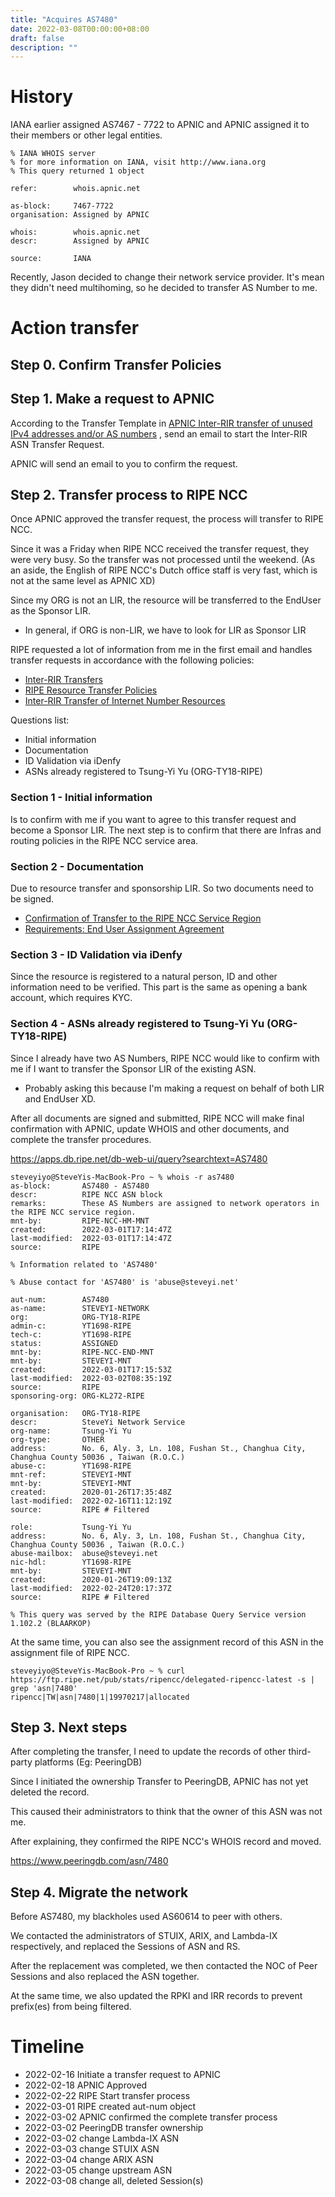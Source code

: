 ```yaml
---
title: "Acquires AS7480"
date: 2022-03-08T00:00:00+08:00
draft: false
description: ""
---
```


# History

IANA earlier assigned AS7467 - 7722 to APNIC and APNIC assigned it to their members or other legal entities.

```
% IANA WHOIS server
% for more information on IANA, visit http://www.iana.org
% This query returned 1 object

refer:        whois.apnic.net

as-block:     7467-7722
organisation: Assigned by APNIC

whois:        whois.apnic.net
descr:        Assigned by APNIC

source:       IANA
```

Recently, Jason decided to change their network service provider. It's mean they didn't need multihoming, so he decided to transfer AS Number to me.

# Action transfer

## Step 0. Confirm Transfer Policies

## Step 1. Make a request to APNIC

According to the Transfer Template in [APNIC Inter-RIR transfer of unused IPv4 addresses and/or AS numbers](https://www.apnic.net/manage-ip/manage-resources/transfer-resources/transfer-of-unused-ip-and-as-numbers/transfers-of-unused-ipv4-addresses-and-or-as-numbers-between-apnic-and-an-rir-inter-rir-transfer/) , send an email to start the Inter-RIR ASN Transfer Request.

APNIC will send an email to you to confirm the request.

## Step 2. Transfer process to RIPE NCC

Once APNIC approved the transfer request, the process will transfer to RIPE NCC.

Since it was a Friday when RIPE NCC received the transfer request, they were very busy. So the transfer was not processed until the weekend. (As an aside, the English of RIPE NCC's Dutch office staff is very fast, which is not at the same level as APNIC XD)

Since my ORG is not an LIR, the resource will be transferred to the EndUser as the Sponsor LIR.

* In general, if ORG is non-LIR, we have to look for LIR as Sponsor LIR

RIPE requested a lot of information from me in the first email and handles transfer requests in accordance with the following policies:

- [Inter-RIR Transfers](https://www.ripe.net/manage-ips-and-asns/resource-transfers-and-mergers/inter-rir-transfers)
- [RIPE Resource Transfer Policies](https://www.ripe.net/publications/docs/transfer-policies)
- [Inter-RIR Transfer of Internet Number Resources](https://www.ripe.net/publications/docs/inter-rir-transfer-of-inr)

Questions list:

- Initial information
- Documentation
- ID Validation via iDenfy​
- ASNs already registered to Tsung-Yi Yu (ORG-TY18-RIPE)

### Section 1 - Initial information
Is to confirm with me if you want to agree to this transfer request and become a Sponsor LIR. The next step is to confirm that there are Infras and routing policies in the RIPE NCC service area.

### Section 2 - Documentation
Due to resource transfer and sponsorship LIR. So two documents need to be signed.

- [Confirmation of Transfer to the RIPE NCC Service Region](https://www.ripe.net/manage-ips-and-asns/resource-transfers-and-mergers/transfers/inter-rir-transfers/inter-rir-transfer-documents/confirmation-of-transfer-to-the-ripe-ncc-service-region)
- [Requirements: End User Assignment Agreement](https://www.ripe.net/manage-ips-and-asns/resource-management/number-resources/independent-resources/requirements )

### Section 3 - ID Validation via iDenfy​
Since the resource is registered to a natural person, ID and other information need to be verified. This part is the same as opening a bank account, which requires KYC.

### Section 4 - ASNs already registered to Tsung-Yi Yu (ORG-TY18-RIPE)
Since I already have two AS Numbers, RIPE NCC would like to confirm with me if I want to transfer the Sponsor LIR of the existing ASN.

* Probably asking this because I'm making a request on behalf of both LIR and EndUser XD.

After all documents are signed and submitted, RIPE NCC will make final confirmation with APNIC, update WHOIS and other documents, and complete the transfer procedures.

https://apps.db.ripe.net/db-web-ui/query?searchtext=AS7480

```
steveyiyo@SteveYis-MacBook-Pro ~ % whois -r as7480
as-block:       AS7480 - AS7480
descr:          RIPE NCC ASN block
remarks:        These AS Numbers are assigned to network operators in the RIPE NCC service region.
mnt-by:         RIPE-NCC-HM-MNT
created:        2022-03-01T17:14:47Z
last-modified:  2022-03-01T17:14:47Z
source:         RIPE

% Information related to 'AS7480'

% Abuse contact for 'AS7480' is 'abuse@steveyi.net'

aut-num:        AS7480
as-name:        STEVEYI-NETWORK
org:            ORG-TY18-RIPE
admin-c:        YT1698-RIPE
tech-c:         YT1698-RIPE
status:         ASSIGNED
mnt-by:         RIPE-NCC-END-MNT
mnt-by:         STEVEYI-MNT
created:        2022-03-01T17:15:53Z
last-modified:  2022-03-02T08:35:19Z
source:         RIPE
sponsoring-org: ORG-KL272-RIPE

organisation:   ORG-TY18-RIPE
descr:          SteveYi Network Service
org-name:       Tsung-Yi Yu
org-type:       OTHER
address:        No. 6, Aly. 3, Ln. 108, Fushan St., Changhua City, Changhua County 50036 , Taiwan (R.O.C.)
abuse-c:        YT1698-RIPE
mnt-ref:        STEVEYI-MNT
mnt-by:         STEVEYI-MNT
created:        2020-01-26T17:35:48Z
last-modified:  2022-02-16T11:12:19Z
source:         RIPE # Filtered

role:           Tsung-Yi Yu
address:        No. 6, Aly. 3, Ln. 108, Fushan St., Changhua City, Changhua County 50036 , Taiwan (R.O.C.)
abuse-mailbox:  abuse@steveyi.net
nic-hdl:        YT1698-RIPE
mnt-by:         STEVEYI-MNT
created:        2020-01-26T19:09:13Z
last-modified:  2022-02-24T20:17:37Z
source:         RIPE # Filtered

% This query was served by the RIPE Database Query Service version 1.102.2 (BLAARKOP)
```

At the same time, you can also see the assignment record of this ASN in the assignment file of RIPE NCC.

```
steveyiyo@SteveYis-MacBook-Pro ~ % curl https://ftp.ripe.net/pub/stats/ripencc/delegated-ripencc-latest -s | grep 'asn|7480'
ripencc|TW|asn|7480|1|19970217|allocated
```

## Step 3. Next steps

After completing the transfer, I need to update the records of other third-party platforms (Eg: PeeringDB)

Since I initiated the ownership Transfer to PeeringDB, APNIC has not yet deleted the record.

This caused their administrators to think that the owner of this ASN was not me.

After explaining, they confirmed the RIPE NCC's WHOIS record and moved.

https://www.peeringdb.com/asn/7480

## Step 4. Migrate the network

Before AS7480, my blackholes used AS60614 to peer with others.

We contacted the administrators of STUIX, ARIX, and Lambda-IX respectively, and replaced the Sessions of ASN and RS.

After the replacement was completed, we then contacted the NOC of Peer Sessions and also replaced the ASN together.

At the same time, we also updated the RPKI and IRR records to prevent prefix(es) from being filtered.

# Timeline

- 2022-02-16 Initiate a transfer request to APNIC
- 2022-02-18 APNIC Approved
- 2022-02-22 RIPE Start transfer process
- 2022-03-01 RIPE created aut-num object
- 2022-03-02 APNIC confirmed the complete transfer process
- 2022-03-02 PeeringDB transfer ownership
- 2022-03-02 change Lambda-IX ASN
- 2022-03-03 change STUIX ASN
- 2022-03-04 change ARIX ASN
- 2022-03-05 change upstream ASN
- 2022-03-08 change all, deleted Session(s)